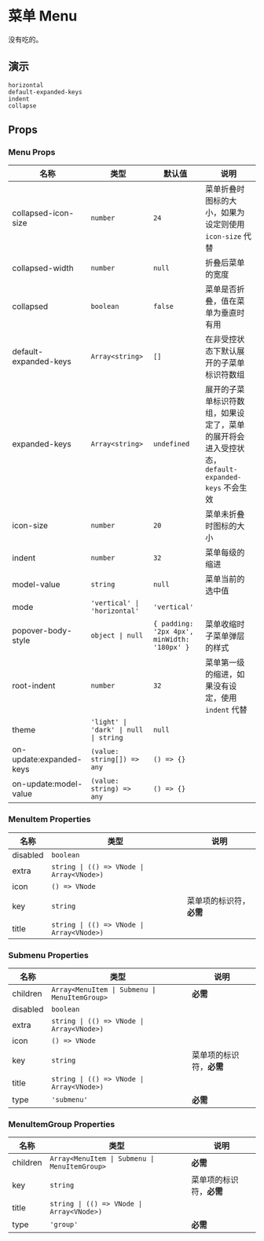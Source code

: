 # 菜单 Menu
没有吃的。
<!--single-column-->
## 演示
```demo
horizontal
default-expanded-keys
indent
collapse
```

## Props
### Menu Props
|名称|类型|默认值|说明|
|-|-|-|-|
|collapsed-icon-size|`number`|`24`|菜单折叠时图标的大小，如果为设定则使用 `icon-size` 代替|
|collapsed-width|`number`|`null`|折叠后菜单的宽度|
|collapsed|`boolean`|`false`|菜单是否折叠，值在菜单为垂直时有用|
|default-expanded-keys|`Array<string>`|`[]`|在非受控状态下默认展开的子菜单标识符数组|
|expanded-keys|`Array<string>`|`undefined`|展开的子菜单标识符数组，如果设定了，菜单的展开将会进入受控状态，`default-expanded-keys` 不会生效|
|icon-size|`number`|`20`|菜单未折叠时图标的大小|
|indent|`number`|`32`|菜单每级的缩进|
|model-value|`string`|`null`|菜单当前的选中值|
|mode|`'vertical' \| 'horizontal'`|`'vertical'`||
|popover-body-style|`object \| null`|`{ padding: '2px 4px', minWidth: '180px' }`|菜单收缩时子菜单弹层的样式|
|root-indent|`number`|`32`|菜单第一级的缩进，如果没有设定，使用 `indent` 代替|
|theme|`'light' \| 'dark' \| null \| string`|`null`||
|on-update:expanded-keys|`(value: string[]) => any`|`() => {}`||
|on-update:model-value|`(value: string) => any`|`() => {}`||

### MenuItem Properties
|名称|类型|说明|
|-|-|-|
|disabled|`boolean`||
|extra|`string \| (() => VNode \| Array<VNode>)`||
|icon|`() => VNode`||
|key|`string`|菜单项的标识符，**必需**|
|title|`string \| (() => VNode \| Array<VNode>)`||

### Submenu Properties
|名称|类型|说明|
|-|-|-|
|children|`Array<MenuItem \| Submenu \| MenuItemGroup>`|**必需**|
|disabled|`boolean`||
|extra|`string \| (() => VNode \| Array<VNode>)`||
|icon|`() => VNode`||
|key|`string`|菜单项的标识符，**必需**|
|title|`string \| (() => VNode \| Array<VNode>)`||
|type|`'submenu'`|**必需**|

### MenuItemGroup Properties
|名称|类型|说明|
|-|-|-|
|children|`Array<MenuItem \| Submenu \| MenuItemGroup>`|**必需**|
|key|`string`|菜单项的标识符，**必需**|
|title|`string \| (() => VNode \| Array<VNode>)`||
|type|`'group'`|**必需**|

